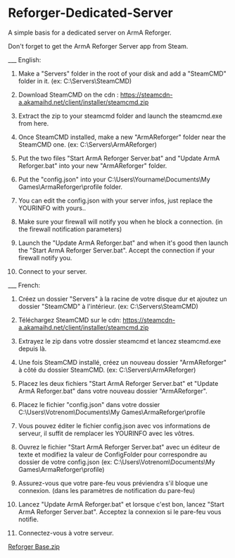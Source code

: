 # Reforger-Dedicated-Server
A simple basis for a dedicated server on ArmA Reforger.

Don't forget to get the ArmA Reforger Server app from Steam.


___ English:

1. Make a "Servers" folder in the root of your disk and add a "SteamCMD" folder in it. (ex: C:\Servers\SteamCMD\)

2. Download SteamCMD on the cdn : https://steamcdn-a.akamaihd.net/client/installer/steamcmd.zip

3. Extract the zip to your steamcmd folder and launch the steamcmd.exe from here.

4. Once SteamCMD installed, make a new "ArmAReforger" folder near the SteamCMD one. (ex: C:\Servers\ArmAReforger\)

5. Put the two files "Start ArmA Reforger Server.bat" and "Update ArmA Reforger.bat" into your new "ArmAReforger" folder.

6. Put the "config.json" into your C:\Users\Yourname\Documents\My Games\ArmaReforger\profile folder.

7. You can edit the config.json with your server infos, just replace the YOURINFO with yours..

8. Make sure your firewall will notify you when he block a connection. (in the firewall notification parameters)

9. Launch the "Update ArmA Reforger.bat" and when it's good then launch the "Start ArmA Reforger Server.bat". Accept the connection if your firewall notify you.

10. Connect to your server.


___ French:

1. Créez un dossier "Servers" à la racine de votre disque dur et ajoutez un dossier "SteamCMD" à l'intérieur. (ex: C:\Servers\SteamCMD)

2. Téléchargez SteamCMD sur le cdn: https://steamcdn-a.akamaihd.net/client/installer/steamcmd.zip

3. Extrayez le zip dans votre dossier steamcmd et lancez steamcmd.exe depuis là.

4. Une fois SteamCMD installé, créez un nouveau dossier "ArmAReforger" à côté du dossier SteamCMD. (ex: C:\Servers\ArmAReforger)

5. Placez les deux fichiers "Start ArmA Reforger Server.bat" et "Update ArmA Reforger.bat" dans votre nouveau dossier "ArmAReforger".

6. Placez le fichier "config.json" dans votre dossier C:\Users\Votrenom\Documents\My Games\ArmaReforger\profile

7. Vous pouvez éditer le fichier config.json avec vos informations de serveur, il suffit de remplacer les YOURINFO avec les vôtres.

8. Ouvrez le fichier "Start ArmA Reforger Server.bat" avec un éditeur de texte et modifiez la valeur de ConfigFolder pour correspondre au dossier de votre config.json 
  (ex: C:\Users\Votrenom\Documents\My Games\ArmaReforger\profile)

8. Assurez-vous que votre pare-feu vous préviendra s'il bloque une connexion. (dans les paramètres de notification du pare-feu)

9. Lancez "Update ArmA Reforger.bat" et lorsque c'est bon, lancez "Start ArmA Reforger Server.bat". Acceptez la connexion si le pare-feu vous notifie.

10. Connectez-vous à votre serveur.

[Reforger Base.zip](https://github.com/SdahFX/Reforger-Dedicated-Server/files/10540823/Reforger.Base.zip)
